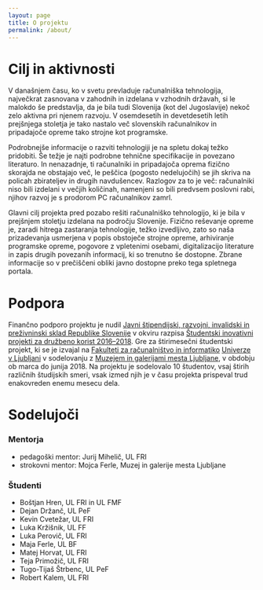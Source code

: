```yaml
---
layout: page
title: O projektu
permalink: /about/
---
```


# Cilj in aktivnosti

V današnjem času, ko v svetu prevladuje računalniška tehnologija, največkrat zasnovana v zahodnih in izdelana v vzhodnih državah, si le malokdo še predstavlja, da je bila tudi Slovenija (kot del Jugoslavije) nekoč zelo aktivna pri njenem razvoju. V osemdesetih in devetdesetih letih prejšnjega stoletja je tako nastalo več slovenskih računalnikov in pripadajoče opreme tako strojne kot programske.

Podrobnejše informacije o razviti tehnologiji je na spletu dokaj težko pridobiti. Še težje je najti podrobne tehnične specifikacije in povezano literaturo. In nenazadnje, ti računalniki in pripadajoča oprema fizično skorajda ne obstajajo več, le peščica (pogosto nedelujočih) se jih skriva na policah zbirateljev in drugih navdušencev. Razlogov za to je več: računalniki niso bili izdelani v večjih količinah, namenjeni so bili predvsem poslovni rabi, njihov razvoj je s prodorom PC računalnikov zamrl.

Glavni cilj projekta pred pozabo rešiti računalniško tehnologijo, ki je bila v prejšnjem stoletju izdelana na področju Slovenije. Fizično reševanje opreme je, zaradi hitrega zastaranja tehnologije, težko izvedljivo, zato so naša prizadevanja usmerjena v popis obstoječe strojne opreme, arhiviranje programske opreme, pogovore z vpletenimi osebami, digitalizacijo literature in zapis drugih povezanih informacij, ki so trenutno še dostopne. Zbrane informacije so v prečiščeni obliki javno dostopne preko tega spletnega portala.

# Podpora

Finančno podporo projektu je nudil [Javni štipendijski, razvojni, invalidski in preživninski sklad Republike Slovenije](http://www.sklad-kadri.si) v okviru razpisa [Študentski inovativni projekti za družbeno korist 2016–2018](http://www.sklad-kadri.si/si/razpisi-in-objave/naslovnica/razpis/n/javni-razpis-projektno-delo-z-negospodarskim-in-neprofitnim-sektorjem-studentski-inovativni-pro). Gre za štirimesečni študentski projekt, ki se je izvajal na [Fakulteti za računalništvo in informatiko](https://fri.uni-lj.si) [Univerze v Ljubljani](https://www.uni-lj.si/) v sodelovanju z [Muzejem in galerijami mesta Ljubljane](https://mgml.si/sl/), v obdobju ob marca do junija 2018. Na projektu je sodelovalo 10 študentov, vsaj štirih različnih študijskih smeri, vsak izmed njih je v času projekta prispeval trud enakovreden enemu mesecu dela.

# Sodelujoči
### Mentorja
 - pedagoški mentor: Jurij Mihelič, UL FRI
 - strokovni mentor: Mojca Ferle, Muzej in galerije mesta Ljubljane

### Študenti
 - Boštjan Hren, UL FRI in UL FMF
 - Dejan Držanč, UL PeF
 - Kevin Cvetežar, UL FRI
 - Luka Kržišnik, UL FF
 - Luka Perovič, UL FRI
 - Maja Ferle, UL BF
 - Matej Horvat, UL FRI
 - Teja Primožič, UL FRI
 - Tugo-Tijaš Štrbenc, UL PeF
 - Robert Kalem, UL FRI


